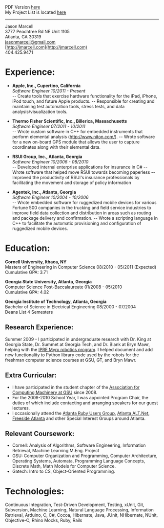 PDF Version [here](http://github.com/jasmarc/Resume/raw/master//resume.pdf)  
My Project List is located [here](http://github.com/jasmarc/Resume/blob/master/projects.markdown)

----------

Jason Marcell  
3777 Peachtree Rd NE Unit 1105  
Atlanta, GA 30319  
jasonmarcell@gmail.com  
[http://jmarcell.com](http://jmarcell.com)  
404.425.9471

Experience:
===========
- **Apple, Inc., Cupertino, California**  
*Software Engineer 10/2011 - Present*  
-- Create tools that exercise hardware functionality for the iPad, iPhone, iPod touch, and future Apple products.
-- Responsible for creating and maintaining test automation tools, stress tests, and data analysis/visualization tools.

- **Thermo Fisher Scientific, Inc., Billerica, Massachusetts**  
*Software Engineer 07/2011 - 10/2011*  
-- Wrote custom software in C++ for embedded instruments that perform elemental analysis (http://www.niton.com/).
-- Wrote software for a new on-board GPS module that allows the user to capture coordinates along with their elemental data.

- **RSUI Group, Inc., Atlanta, Georgia**  
*Software Engineer 10/2006 - 08/2010*  
-- Developed internal enterprise applications for insurance in C#
-- Wrote software that helped move RSUI towards becoming paperless
-- Improved the productivity of RSUI's insurance professionals by facilitating the movement and storage of policy information

- **Agentek, Inc., Atlanta, Georgia**  
*Software Engineer 10/2004 - 10/2006*  
-- Wrote embedded software for ruggedized mobile devices for various Fortune 500 companies in the trucking and field service industries to improve field data collection and distribution in areas such as routing and package delivery and confirmation.
-- Wrote a scripting language in C++ to facilitate the automatic provisioning and configuration of ruggedized mobile devices.

Education:
==========
**Cornell University, Ithaca, NY**  
Masters of Engineering in Computer Science 08/2010 - 05/2011 (Expected)  
Cumulative GPA: 3.71

**Georgia State University, Atlanta, Georgia**  
Computer Science Post-Baccalaureate 01/2008 - 05/2010  
Cumulative GPA: 4.02

**Georgia Institute of Technology, Atlanta, Georgia**  
Bachelor of Science in Electrical Engineering 08/2000 - 07/2004  
Deans List 4 Semesters

Research Experience:
--------------------
Summer 2009 - I participated in undergraduate research with Dr. King at Georgia State, Dr. Summet at Georgia Tech, and Dr. Blank at Bryn Mawr, helping with the [IPRE Myro robotics program](http://www.roboteducation.org/). I helped document and add new functionality to Python library code used by the robots for the freshman computer science courses at GSU, GT, and Bryn Mawr.

Extra Curricular:
-----------------
- I have participated in the student chapter of the [Association for Computing Machinery at GSU](http://acm.cs.gsu.edu) since 2008.  
- For the 2009-2010 School Year, I was appointed Program Chair, the duties of which include contacting and arranging speakers for our guest lectures.  
- I occasionally attend the [Atlanta Ruby Users Group](http://atlrug.org/), [Atlanta ALT.Net](http://atlalt.net/screwturn/), [Freeside Atlanta](freesideatlanta.org/) and other Special Interest Groups around Atlanta.

Relevant Coursework:
--------------------
- Cornell: Analysis of Algorithms, Software Engineering, Information Retrieval, Machine Learning M.Eng. Project
- GSU: Computer Organization and Programming, Computer Architecture, Operating Systems, Automata, Programming Language Concepts, Discrete Math, Math Models for Computer Science.
- Gatech: Intro to CS, Object-Oriented Programming.

Technologies:
=============
Continuous Integration, Test-Driven Development, Testing, xUnit, Git, Subversion, Machine Learning, Natural Language Processing, Information Retrieval, Arduino, C, C#, Cocoa, Hibernate, Java, JUnit, NHibernate, NUnit, Objective-C, Rhino Mocks, Ruby, Rails